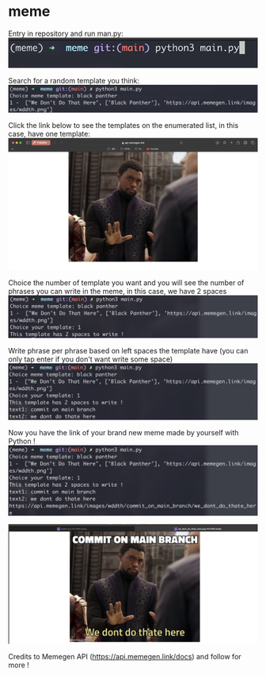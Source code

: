 # meme

Entry in repository and run man.py:
![Alt text](images/image.png)

Search for a random template you think:
![Alt text](images/image-1.png)

Click the link below to see the templates on the enumerated list, in this case, have one template:
![Alt text](images/image-2.png)

Choice the number of template you want and you will see the number of phrases you can write in the meme, in this case, we have 2 spaces
![Alt text](images/image-3.png)

Write phrase per phrase based on left spaces the template have (you can only tap enter if you don't want write some space)
![Alt text](images/image-4.png)

Now you have the link of your brand new meme made by yourself with Python !
![Alt text](images/image-5.png)

![Alt text](images/image-6.png)

Credits to Memegen API (https://api.memegen.link/docs) 
and follow for more !